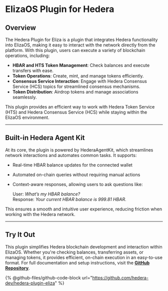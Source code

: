 # ElizaOS Plugin for Hedera

## Overview

The Hedera Plugin for Eliza is a plugin that integrates Hedera functionality into ElizaOS, making it easy to interact with the network directly from the platform. With this plugin, users can execute a variety of blockchain operations, including:

* **HBAR and HTS Token Management**: Check balances and execute transfers with ease.​
* **Token Operations**: Create, mint, and manage tokens efficiently.​
* **Consensus Service Interaction**: Engage with Hedera Consensus Service (HCS) topics for streamlined consensus mechanisms.​
* **Token Distribution**: Airdrop tokens and manage associations seamlessly.

This plugin provides an efficient way to work with Hedera Token Service (HTS) and Hedera Consensus Service (HCS) while staying within the ElizaOS environment.

***

## Built-in Hedera Agent Kit

At its core, the plugin is powered by HederaAgentKit, which streamlines network interactions and automates common tasks. It supports:

* Real-time HBAR balance updates for the connected wallet
* Automated on-chain queries without requiring manual actions
*   Context-aware responses, allowing users to ask questions like:

    User: _What’s my HBAR balance?_\
    Response: _Your current HBAR balance is 999.81 HBAR._

This ensures a smooth and intuitive user experience, reducing friction when working with the Hedera network.

***

## Try It Out

This plugin simplifies Hedera blockchain development and interaction within ElizaOS. Whether you're checking balances, transferring assets, or managing tokens, it provides efficient, on-chain execution in an easy-to-use format. For full documentation and setup instructions, visit the [**GitHub Repository**](https://github.com/hedera-dev/hedera-plugin-eliza).

{% @github-files/github-code-block url="https://github.com/hedera-dev/hedera-plugin-eliza" %}

